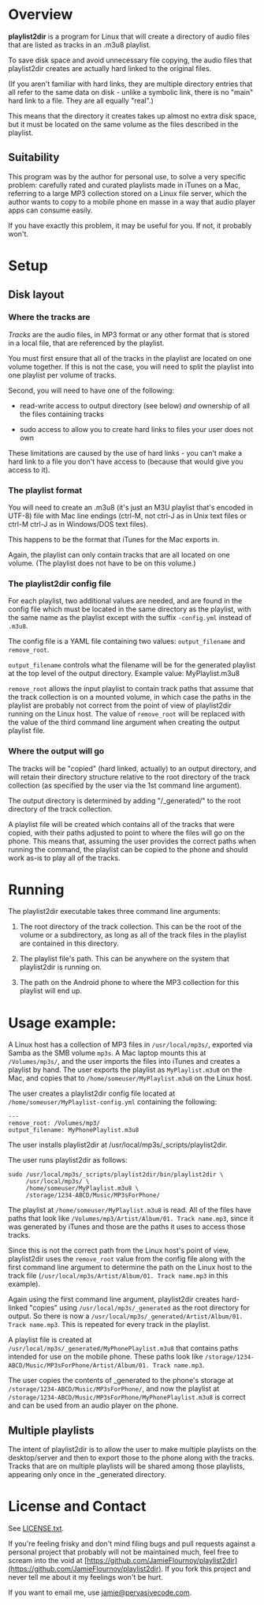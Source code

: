 # Overview

**playlist2dir** is a program for Linux that will create a directory of audio files that are listed as tracks in an .m3u8 playlist.

To save disk space and avoid unnecessary file copying, the audio files that playlist2dir creates are actually hard linked to the original files.

(If you aren't familiar with hard links, they are multiple directory entries that all refer to the same data on disk - unlike a symbolic link, there is no "main" hard link to a file. They are all equally "real".)

This means that the directory it creates takes up almost no extra disk space, but it must be located on the same volume as the files described in the playlist.

## Suitability

This program was by the author for personal use, to solve a very specific problem: carefully rated and curated playlists made in iTunes on a Mac, referring to a large MP3 collection stored on a Linux file server, which the author wants to copy to a mobile phone en masse in a way that audio player apps can consume easily.

If you have exactly this problem, it may be useful for you. If not, it probably won't.


# Setup

## Disk layout

### Where the tracks are

*Tracks* are the audio files, in MP3 format or any other format that is stored in a local file, that are referenced by the playlist.

You must first ensure that all of the tracks  in the playlist are located on one volume together. If this is not the case, you will need to split the playlist into one playlist per volume of tracks.

Second, you will need to have one of the following:

- read-write access to output directory (see below) _and_ ownership of all the files containing tracks

- sudo access to allow you to create hard links to files your user does not own

These limitations are caused by the use of hard links - you can't make a hard link to a file you don't have access to (because that would give you access to it).

### The playlist format

You will need to create an .m3u8 (it's just an M3U playlist that's encoded in UTF-8) file with Mac line endings (ctrl-M, not ctrl-J as in Unix text files or ctrl-M ctrl-J as in Windows/DOS text files).

This happens to be the format that iTunes for the Mac exports in.

Again, the playlist can only contain tracks that are all located on one volume. (The playlist does not have to be on this volume.)

### The playlist2dir config file

For each playlist, two additional values are needed, and are found in the config file which must be located in the same directory as the playlist, with the same name as the playlist except with the suffix `-config.yml` instead of `.m3u8`.

The config file is a YAML file containing two values: `output_filename` and `remove_root`.

`output_filename` controls what the filename will be for the generated playlist at the top level of the output directory. Example value: MyPlaylist.m3u8

`remove_root` allows the input playlist to contain track paths that assume that the track collection is on a mounted volume, in which case the paths in the playlist are probably not correct from the point of view of playlist2dir running on the Linux host. The value of `remove_root` will be replaced with the value of the third command line argument when creating the output playlist file.

### Where the output will go

The tracks will be "copied" (hard linked, actually) to an output directory, and will retain their directory structure relative to the root directory of the track collection (as specified by the user via the 1st command line argument).

The output directory is determined by adding "/_generated/" to the root directory of the track collection.

A playlist file will be created which contains all of the tracks that were copied, with their paths adjusted to point to where the files will go on the phone. This means that, assuming the user provides the correct paths when running the command, the playlist can be copied to the phone and should work as-is to play all of the tracks.


# Running

The playlist2dir executable takes three command line arguments:

1. The root directory of the track collection. This can be the root of the volume or a subdirectory, as long as all of the track files in the playlist are contained in this directory.

2. The playlist file's path. This can be anywhere on the system that playlist2dir is running on.

3. The path on the Android phone to where the MP3 collection for this playlist will end up.

# Usage example:

A Linux host has a collection of MP3 files in `/usr/local/mp3s/`, exported via Samba as the SMB volume `mp3s`. A Mac laptop mounts this at `/Volumes/mp3s/`, and the user imports the files into iTunes and creates a playlist by hand. The user exports the playlist as `MyPlaylist.m3u8` on the Mac, and copies that to `/home/someuser/MyPlaylist.m3u8` on the Linux host.

The user creates a playlist2dir config file located at `/home/someuser/MyPlaylist-config.yml` containing the following:

```
---
remove_root: /Volumes/mp3/
output_filename: MyPhonePlaylist.m3u8
```

The user installs playlist2dir at /usr/local/mp3s/_scripts/playlist2dir.

The user runs playlist2dir as follows:

```
sudo /usr/local/mp3s/_scripts/playlist2dir/bin/playlist2dir \
     /usr/local/mp3s/ \
     /home/someuser/MyPlaylist.m3u8 \
     /storage/1234-ABCD/Music/MP3sForPhone/
```

The playlist at `/home/someuser/MyPlaylist.m3u8` is read. All of the files have paths that look like `/Volumes/mp3/Artist/Album/01. Track name.mp3`, since it was generated by iTunes and those are the paths it uses to access those tracks.

Since this is not the correct path from the Linux host's point of view, playlist2dir uses the `remove_root` value from the config file along with the first command line argument to determine the path on the Linux host to the track file (`/usr/local/mp3s/Artist/Album/01. Track name.mp3` in this example).

Again using the first command line argument, playlist2dir creates hard-linked "copies" using `/usr/local/mp3s/_generated` as the root directory for output. So there is now a `/usr/local/mp3s/_generated/Artist/Album/01. Track name.mp3`. This is repeated for every track in the playlist.

A playlist file is created at `/usr/local/mp3s/_generated/MyPhonePlaylist.m3u8` that contains paths intended for use on the mobile phone. These paths look like `/storage/1234-ABCD/Music/MP3sForPhone/Artist/Album/01. Track name.mp3`.

The user copies the contents of _generated to the phone's storage at `/storage/1234-ABCD/Music/MP3sForPhone/`, and now the playlist at `/storage/1234-ABCD/Music/MP3sForPhone/MyPhonePlaylist.m3u8` is correct and can be used from an audio player on the phone.

## Multiple playlists

The intent of playlist2dir is to allow the user to make multiple playlists on the desktop/server and then to export those to the phone along with the tracks. Tracks that are on multiple playlists will be shared among those playlists, appearing only once in the _generated directory.

# License and Contact

See [LICENSE.txt](LICENSE.txt).

If you're feeling frisky and don't mind filing bugs and pull requests against a personal project that probably will not be maintained much, feel free to scream into the void at [https://github.com/JamieFlournoy/playlist2dir](https://github.com/JamieFlournoy/playlist2dir). If you fork this project and never tell me about it my feelings won't be hurt.

If you want to email me, use [jamie@pervasivecode.com](mailto:jamie@pervasivecode.com). 

